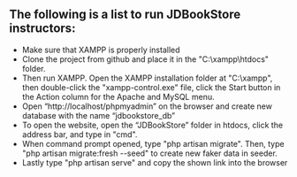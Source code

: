 ## The following is a list to run JDBookStore instructors:
- Make sure that XAMPP is properly installed
- Clone the project from github and place it in the "C:\xampp\htdocs" folder.
- Then run XAMPP. Open the XAMPP installation folder at "C:\xampp\", then double-click the "xampp-control.exe" file, click the Start button in the Action column for the Apache and MySQL menu.
- Open “http://localhost/phpmyadmin” on the browser and create new database with the name “jdbookstore_db”
- To open the website, open the “JDBookStore” folder in htdocs, click the address bar, and type in "cmd".
- When command prompt opened, type "php artisan migrate". Then, type "php artisan migrate:fresh --seed" to create new faker data in seeder. 
- Lastly type "php artisan serve" and copy the shown link into the browser
